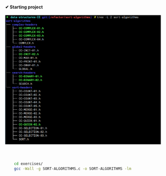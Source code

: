 <div>
<h4>✔ Starting project</h4>
<img style="padding-bottom: 20px;" src="assets/images/img-01.png" alt="">
<br>
<br>

```sh
    cd exercises/
    gcc -Wall -g SORT-ALGORITHMS.c -o SORT-ALGORITHMS -lm
```
</div> 

<!-- 
<li style="font-size: 0.6rem"><img alt="html-generated algorithm complexity table ( problem length x operations number) " src="assets/docs/complexity-binary-by-operations.md"></img></li>
<li style="font-size: 0.6rem"><img alt="html-generated algorithm complexity table ( problem length x time) " src="assets/docs/complexity-binary-by-time.md"></img></li> -->
